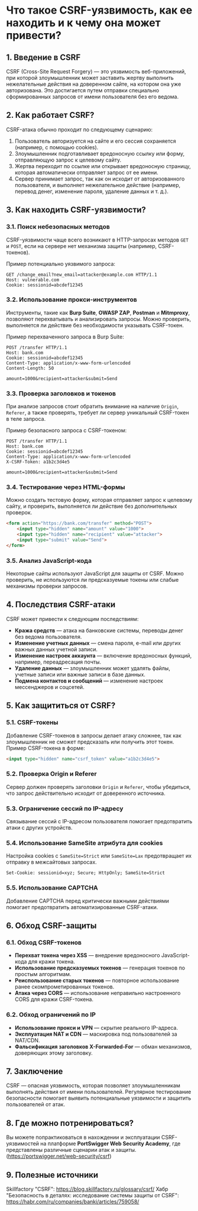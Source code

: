 # Что такое CSRF-уязвимость, как ее находить и к чему она может привести?

## 1. Введение в CSRF

CSRF (Cross-Site Request Forgery) — это уязвимость веб-приложений, при которой злоумышленник может заставить жертву выполнить нежелательные действия на доверенном сайте, на котором она уже авторизована. Это достигается путем отправки специально сформированных запросов от имени пользователя без его ведома.

## 2. Как работает CSRF?

CSRF-атака обычно проходит по следующему сценарию:

1. Пользователь авторизуется на сайте и его сессия сохраняется (например, с помощью cookies).
2. Злоумышленник подготавливает вредоносную ссылку или форму, отправляющую запрос к целевому сайту.
3. Жертва переходит по ссылке или открывает вредоносную страницу, которая автоматически отправляет запрос от ее имени.
4. Сервер принимает запрос, так как он исходит от авторизованного пользователя, и выполняет нежелательное действие (например, перевод денег, изменение пароля, удаление данных и т. д.).

## 3. Как находить CSRF-уязвимости?

### 3.1. Поиск небезопасных методов

CSRF-уязвимости чаще всего возникают в HTTP-запросах методов `GET` и `POST`, если на сервере нет механизма защиты (например, CSRF-токенов).

Пример потенциально уязвимого запроса:
```http
GET /change_email?new_email=attacker@example.com HTTP/1.1
Host: vulnerable.com
Cookie: sessionid=abcdef12345
```

### 3.2. Использование прокси-инструментов

Инструменты, такие как **Burp Suite**, **OWASP ZAP**, **Postman** и **Mitmproxy**, позволяют перехватывать и анализировать запросы. Можно проверить, выполняется ли действие без необходимости указывать CSRF-токен.

Пример перехваченного запроса в Burp Suite:
```http
POST /transfer HTTP/1.1
Host: bank.com
Cookie: sessionid=abcdef12345
Content-Type: application/x-www-form-urlencoded
Content-Length: 50

amount=1000&recipient=attacker&submit=Send
```

### 3.3. Проверка заголовков и токенов

При анализе запросов стоит обратить внимание на наличие `Origin`, `Referer`, а также проверять, требует ли сервер уникальный CSRF-токен в теле запроса.

Пример безопасного запроса с CSRF-токеном:
```http
POST /transfer HTTP/1.1
Host: bank.com
Cookie: sessionid=abcdef12345
Content-Type: application/x-www-form-urlencoded
X-CSRF-Token: a1b2c3d4e5

amount=1000&recipient=attacker&submit=Send
```

### 3.4. Тестирование через HTML-формы

Можно создать тестовую форму, которая отправляет запрос к целевому сайту, и проверить, выполняется ли действие без дополнительных проверок.
```html
<form action="https://bank.com/transfer" method="POST">
    <input type="hidden" name="amount" value="1000">
    <input type="hidden" name="recipient" value="attacker">
    <input type="submit" value="Send">
</form>
```

### 3.5. Анализ JavaScript-кода

Некоторые сайты используют JavaScript для защиты от CSRF. Можно проверить, не используются ли предсказуемые токены или слабые механизмы проверки запросов.

## 4. Последствия CSRF-атаки

CSRF может привести к следующим последствиям:

- **Кража средств** — атака на банковские системы, переводы денег без ведома пользователя.
- **Изменение учетных данных** — смена пароля, e-mail или других важных данных учетной записи.
- **Изменение настроек аккаунта** — включение вредоносных функций, например, переадресация почты.
- **Удаление данных** — злоумышленник может удалять файлы, учетные записи или важные записи в базе данных.
- **Подмена контактов и сообщений** — изменение настроек мессенджеров и соцсетей.

## 5. Как защититься от CSRF?

### 5.1. CSRF-токены

Добавление CSRF-токенов в запросы делает атаку сложнее, так как злоумышленник не сможет предсказать или получить этот токен.
Пример CSRF-токена в форме:
```html
<input type="hidden" name="csrf_token" value="a1b2c3d4e5">
```

### 5.2. Проверка Origin и Referer

Сервер должен проверять заголовки `Origin` и `Referer`, чтобы убедиться, что запрос действительно исходит от доверенного источника.

### 5.3. Ограничение сессий по IP-адресу

Связывание сессий с IP-адресом пользователя помогает предотвратить атаки с других устройств.

### 5.4. Использование SameSite атрибута для cookies

Настройка cookies с `SameSite=Strict` или `SameSite=Lax` предотвращает их отправку в межсайтовых запросах.
```http
Set-Cookie: sessionid=xyz; Secure; HttpOnly; SameSite=Strict
```

### 5.5. Использование CAPTCHA

Добавление CAPTCHA перед критически важными действиями помогает предотвратить автоматизированные CSRF-атаки.

## 6. Обход CSRF-защиты

### 6.1. Обход CSRF-токенов

- **Перехват токена через XSS** — внедрение вредоносного JavaScript-кода для кражи токена.
- **Использование предсказуемых токенов** — генерация токенов по простым алгоритмам.
- **Реиспользование старых токенов** — повторное использование ранее скомпрометированных токенов.
- **Атака через CORS** — использование неправильно настроенного CORS для кражи CSRF-токена.

### 6.2. Обход ограничений по IP

- **Использование прокси и VPN** — скрытие реального IP-адреса.
- **Эксплуатация NAT и CDN** — маскировка под пользователей за NAT/CDN.
- **Фальсификация заголовков X-Forwarded-For** — обман механизмов, доверяющих этому заголовку.

## 7. Заключение

CSRF — опасная уязвимость, которая позволяет злоумышленникам выполнять действия от имени пользователей. Регулярное тестирование безопасности помогает выявить потенциальные уязвимости и защитить пользователей от атак.

## 8. Где можно потренироваться?
Вы можете попрактиковаться в нахождении и эксплуатации CSRF-уязвимостей на платформе **PortSwigger Web Security Academy**, где представлены различные сценарии атак и защиты.(https://portswigger.net/web-security/csrf)

## 9. Полезные источники
Skillfactory "CSRF": https://blog.skillfactory.ru/glossary/csrf/
Хабр "Безопасность в деталях: исследование cистемы защиты от CSRF": https://habr.com/ru/companies/banki/articles/759058/



